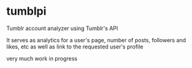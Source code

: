 # tumblpi
Tumblr account analyzer using Tumblr's API

It serves as analytics for a user's page, number of posts, followers and likes, etc as well as link to the requested user's profile

very much work in progress

